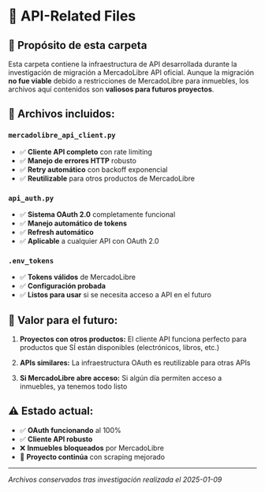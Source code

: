 # 📁 API-Related Files

## 🎯 **Propósito de esta carpeta**

Esta carpeta contiene la infraestructura de API desarrollada durante la investigación de migración a MercadoLibre API oficial. Aunque la migración **no fue viable** debido a restricciones de MercadoLibre para inmuebles, los archivos aquí contenidos son **valiosos para futuros proyectos**.

## 📄 **Archivos incluidos:**

### `mercadolibre_api_client.py`
- ✅ **Cliente API completo** con rate limiting
- ✅ **Manejo de errores HTTP** robusto
- ✅ **Retry automático** con backoff exponencial
- ✅ **Reutilizable** para otros productos de MercadoLibre

### `api_auth.py`
- ✅ **Sistema OAuth 2.0** completamente funcional
- ✅ **Manejo automático de tokens**
- ✅ **Refresh automático**
- ✅ **Aplicable** a cualquier API con OAuth 2.0

### `.env_tokens`
- ✅ **Tokens válidos** de MercadoLibre
- ✅ **Configuración probada**
- ✅ **Listos para usar** si se necesita acceso a API en el futuro

## 🚀 **Valor para el futuro:**

1. **Proyectos con otros productos:** El cliente API funciona perfecto para productos que SÍ están disponibles (electrónicos, libros, etc.)

2. **APIs similares:** La infraestructura OAuth es reutilizable para otras APIs

3. **Si MercadoLibre abre acceso:** Si algún día permiten acceso a inmuebles, ya tenemos todo listo

## ⚠️ **Estado actual:**

- ✅ **OAuth funcionando** al 100%
- ✅ **Cliente API robusto** 
- ❌ **Inmuebles bloqueados** por MercadoLibre
- 🔄 **Proyecto continúa** con scraping mejorado

---

*Archivos conservados tras investigación realizada el 2025-01-09* 